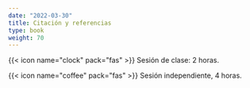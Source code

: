 ```yaml
---
date: "2022-03-30"
title: Citación y referencias
type: book
weight: 70
---
```


<!--more-->

{{< icon name="clock" pack="fas" >}} Sesión de clase: 2 horas.

{{< icon name="coffee" pack="fas" >}} Sesión independiente, 4 horas.


